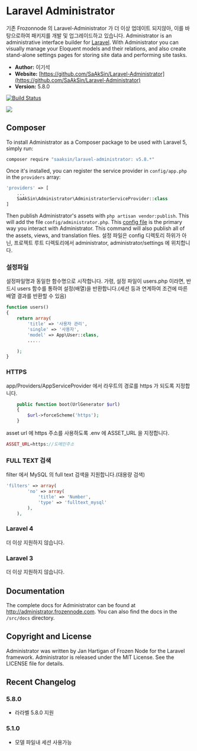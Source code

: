 # Laravel Administrator

기존 Frozonnode 의 Laravel-Administrator 가 더 이상 업데이트 되지않아, 이를 바탕으로하여 패키지를 개발 및 업그레이드하고 있습니다. Administrator is an administrative interface builder for [Laravel](http://laravel.com). With Administrator you can visually manage your Eloquent models and their relations, and also create stand-alone settings pages for storing site data and performing site tasks.

- **Author:** 이기석
- **Website:** [https://github.com/SaAkSin/Laravel-Administrator](https://github.com/SaAkSin/Laravel-Administrator)
- **Version:** 5.8.0

[![Build Status](https://travis-ci.org/FrozenNode/Laravel-Administrator.png?branch=master)](https://travis-ci.org/FrozenNode/Laravel-Administrator)

<img src="https://raw.github.com/FrozenNode/Laravel-Administrator/master/examples/images/overview.jpg" />

## Composer

To install Administrator as a Composer package to be used with Laravel 5, simply run:

```sh
composer require "saaksin/laravel-administrator: v5.8.*"
```

Once it's installed, you can register the service provider in `config/app.php` in the `providers` array:

```php
'providers' => [
	...
	SaAkSin\Administrator\AdministratorServiceProvider::class
]
```

Then publish Administrator's assets with `php artisan vendor:publish`. This will add the file `config/administrator.php`. This [config file](http://administrator.frozennode.com/docs/configuration) is the primary way you interact with Administrator. This command will also publish all of the assets, views, and translation files.
설정 파일은 config 디렉토리 하위가 아닌, 프로젝트 루트 디렉토리에서 administrator, administrator/settings 에 위치합니다.

### 설정파일
설정파일명과 동일한 함수명으로 시작합니다. 가령, 설정 파일이 users.php 이라면, 반드시 users 함수를 통하여 설정(배열)을 반환합니다.(세션 등과 연계하여 조건에 따른 배열 결과를 반환할 수 있음)

```php
function users()
{
    return array(
        'title' => '사용자 관리',
        'single' => '사용자',
        'model' => App\User::class,
        .....

    );
}
```

### HTTPS
app/Providers/AppServiceProvider 에서 라우트의 경로를 https 가 되도록 지정합니다.
```php
    public function boot(UrlGenerator $url)
    {
        $url->forceScheme('https');
    }
```

asset url 에 https 주소를 사용하도록 .env 에 ASSET_URL 을 지정합니다.
```php
ASSET_URL=https://도메인주소
```

### FULL TEXT 검색
filter 에서 MySQL 의 full text 검색을 지원합니다.(대용량 검색)

```php
'filters' => array(
        'no' => array(
            'title' => 'Number',
            'type' => 'fulltext_mysql'
        ),
    ),
```


### Laravel 4

더 이상 지원하지 않습니다.

### Laravel 3

더 이상 지원하지 않습니다.

## Documentation

The complete docs for Administrator can be found at http://administrator.frozennode.com. You can also find the docs in the `/src/docs` directory.


## Copyright and License
Administrator was written by Jan Hartigan of Frozen Node for the Laravel framework.
Administrator is released under the MIT License. See the LICENSE file for details.


## Recent Changelog

### 5.8.0
- 라라벨 5.8.0 지원

### 5.1.0
- 모델 파일내 세션 사용가능

